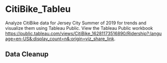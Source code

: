 # CitiBike_Tableu
Analyze CitiBike data for Jersey City Summer of 2019 for trends and visualize them using Tableau Public. View the Tableau Public workbook https://public.tableau.com/views/CitiBike_16281173516890/Ridership?:language=en-US&:display_count=n&:origin=viz_share_link.

## Data Cleanup
